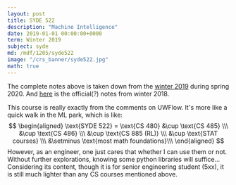 ```yaml
---
layout: post
title: SYDE 522
description: "Machine Intelligence"
date: 2019-01-01 00:00:00+0000
term: Winter 2019
subject: syde
md: /mdf/1205/syde522
image: "/crs_banner/syde522.jpg"
math: true
---
```


The complete notes above is taken down from the [winter 2019](https://www.youtube.com/watch?v=tExPpuk-UQ8) during spring 2020.  And [here](https://github.com/KimiaLab/SYDE-522) is the official(?) notes from winter 2018.

This course is really exactly from the comments on UWFlow. It's more like a quick walk in the ML park, which is like:
$$
    \begin{aligned}
    \text{SYDE 522} = \text{CS 480} &\cup \text{CS 485}  \\\
    &\cup \text{CS 486} \\\
    &\cup \text{CS 885 (RL)} \\\
    &\cup \text{STAT courses} \\\
    &\setminus \text{most math foundations}\\\
    \end{aligned}
$$
However, as an engineer, one just cares that whether I can use them or not. Without further explorations, knowing some python libraries will suffice... Considering its content, though it is for senior engineering student (5xx), it is still much lighter than any CS courses mentioned above.
